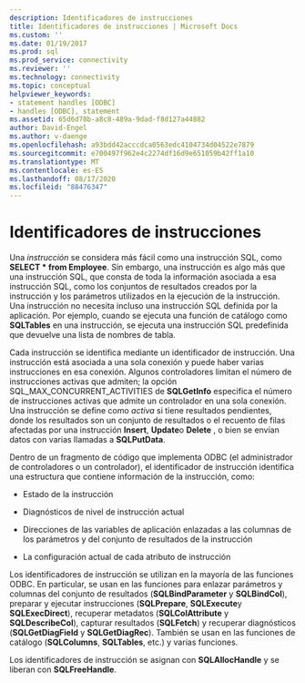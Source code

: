 ```yaml
---
description: Identificadores de instrucciones
title: Identificadores de instrucciones | Microsoft Docs
ms.custom: ''
ms.date: 01/19/2017
ms.prod: sql
ms.prod_service: connectivity
ms.reviewer: ''
ms.technology: connectivity
ms.topic: conceptual
helpviewer_keywords:
- statement handles [ODBC]
- handles [ODBC], statement
ms.assetid: 65d6d78b-a8c8-489a-9dad-f8d127a44882
author: David-Engel
ms.author: v-daenge
ms.openlocfilehash: a93bdd42acccdca0563edc4104734d04522e7879
ms.sourcegitcommit: e700497f962e4c2274df16d9e651059b42ff1a10
ms.translationtype: MT
ms.contentlocale: es-ES
ms.lasthandoff: 08/17/2020
ms.locfileid: "88476347"
---
```

# <a name="statement-handles"></a>Identificadores de instrucciones
Una *instrucción* se considera más fácil como una instrucción SQL, como **SELECT \* from Employee**. Sin embargo, una instrucción es algo más que una instrucción SQL, que consta de toda la información asociada a esa instrucción SQL, como los conjuntos de resultados creados por la instrucción y los parámetros utilizados en la ejecución de la instrucción. Una instrucción no necesita incluso una instrucción SQL definida por la aplicación. Por ejemplo, cuando se ejecuta una función de catálogo como **SQLTables** en una instrucción, se ejecuta una instrucción SQL predefinida que devuelve una lista de nombres de tabla.  
  
 Cada instrucción se identifica mediante un identificador de instrucción. Una instrucción está asociada a una sola conexión y puede haber varias instrucciones en esa conexión. Algunos controladores limitan el número de instrucciones activas que admiten; la opción SQL_MAX_CONCURRENT_ACTIVITIES de **SQLGetInfo** especifica el número de instrucciones activas que admite un controlador en una sola conexión. Una instrucción se define como *activa* si tiene resultados pendientes, donde los resultados son un conjunto de resultados o el recuento de filas afectadas por una instrucción **Insert**, **Update**o **Delete** , o bien se envían datos con varias llamadas a **SQLPutData**.  
  
 Dentro de un fragmento de código que implementa ODBC (el administrador de controladores o un controlador), el identificador de instrucción identifica una estructura que contiene información de la instrucción, como:  
  
-   Estado de la instrucción  
  
-   Diagnósticos de nivel de instrucción actual  
  
-   Direcciones de las variables de aplicación enlazadas a las columnas de los parámetros y del conjunto de resultados de la instrucción  
  
-   La configuración actual de cada atributo de instrucción  
  
 Los identificadores de instrucción se utilizan en la mayoría de las funciones ODBC. En particular, se usan en las funciones para enlazar parámetros y columnas del conjunto de resultados (**SQLBindParameter** y **SQLBindCol**), preparar y ejecutar instrucciones (**SQLPrepare**, **SQLExecute**y **SQLExecDirect**), recuperar metadatos (**SQLColAttribute** y **SQLDescribeCol**), capturar resultados (**SQLFetch**) y recuperar diagnósticos (**SQLGetDiagField** y **SQLGetDiagRec**). También se usan en las funciones de catálogo (**SQLColumns**, **SQLTables**, etc.) y varias funciones.  
  
 Los identificadores de instrucción se asignan con **SQLAllocHandle** y se liberan con **SQLFreeHandle**.
